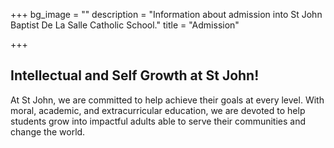 +++
bg_image = ""
description = "Information about admission into St John Baptist De La Salle Catholic School."
title = "Admission"

+++
## Intellectual and Self Growth at St John!

At St John, we are committed to help achieve their goals at every level. With moral, academic, and extracurricular education, we are devoted to help students grow into impactful adults able to serve their communities and change the world.